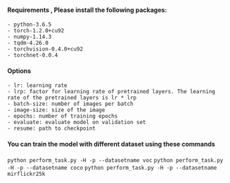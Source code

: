 #### Requirements , Please install the following packages:

    - python-3.6.5
    - torch-1.2.0+cu92
    - numpy-1.14.3
    - tqdm-4.26.0
    - torchvision-0.4.0+cu92
    - torchnet-0.0.4

#### Options
    - lr: learning rate
    - lrp: factor for learning rate of pretrained layers. The learning rate of the pretrained layers is lr * lrp
    - batch-size: number of images per batch
    - image-size: size of the image
    - epochs: number of training epochs
    - evaluate: evaluate model on validation set
    - resume: path to checkpoint

#### You can train the model with different dataset using these commands
`
python perform_task.py -H -p --datasetname voc
`
`
python perform_task.py -H -p --datasetname coco
`
`
python perform_task.py -H -p --datasetname mirflickr25k
`


